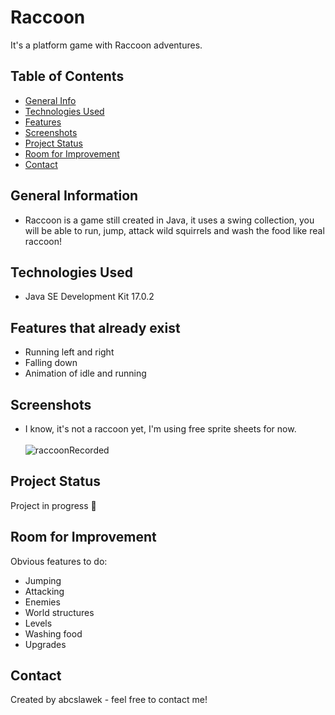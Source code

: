 # Raccoon
It's a platform game with Raccoon adventures.


## Table of Contents
* [General Info](#general-information)
* [Technologies Used](#technologies-used)
* [Features](#features)
* [Screenshots](#screenshots)
* [Project Status](#project-status)
* [Room for Improvement](#room-for-improvement)
* [Contact](#contact)



## General Information
- Raccoon is a game still created in Java, it uses a swing collection, you will be able to run, jump, attack wild squirrels and wash the food like real raccoon!



## Technologies Used
- Java SE Development Kit 17.0.2


## Features that already exist
- Running left and right
- Falling down
- Animation of idle and running


## Screenshots
- I know, it's not a raccoon yet, I'm using free sprite sheets for now. <br> <br>
![raccoonRecorded](https://user-images.githubusercontent.com/56951671/228952044-ce6a068f-6435-4ea5-978e-bb5edb15b52b.gif)



## Project Status
Project in progress 🔧 


## Room for Improvement
Obvious features to do:
- Jumping
- Attacking
- Enemies
- World structures
- Levels
- Washing food
- Upgrades


## Contact
Created by abcslawek - feel free to contact me!
